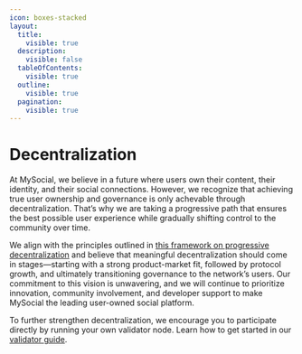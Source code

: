 ```yaml
---
icon: boxes-stacked
layout:
  title:
    visible: true
  description:
    visible: false
  tableOfContents:
    visible: true
  outline:
    visible: true
  pagination:
    visible: true
---
```


# Decentralization

At MySocial, we believe in a future where users own their content, their identity, and their social connections. However, we recognize that achieving true user ownership and governance is only achevable through decentralization. That’s why we are taking a progressive path that ensures the best possible user experience while gradually shifting control to the community over time.

We align with the principles outlined in [this framework on progressive decentralization](https://a16zcrypto.com/posts/article/progressive-decentralization-a-high-level-framework/) and believe that meaningful decentralization should come in stages—starting with a strong product-market fit, followed by protocol growth, and ultimately transitioning governance to the network’s users. Our commitment to this vision is unwavering, and we will continue to prioritize innovation, community involvement, and developer support to make MySocial the leading user-owned social platform.

To further strengthen decentralization, we encourage you to participate directly by running your own validator node. Learn how to get started in our [validator guide](../developers/nodes-and-validators/run-a-validator.md).
